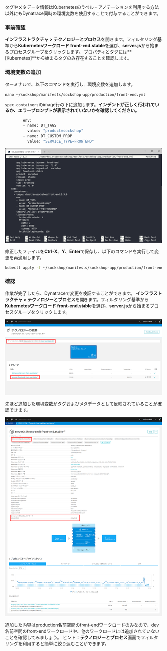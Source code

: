 <!-- Code for k8s Container Environment Variables-->

タグやメタデータ情報はKubernetesのラベル・アノテーションを利用する方法以外にもDynatrace同時の環境変数を使用することで付与することができます。

### 事前確認

**インフラストラクチャ > テクノロジーとプロセス**を開きます。フィルタリング基準から**Kubernetesワークロード front-end.stable**を選び、**server.js**から始まるプロセスグループをクリックします。
プロパティとタグには**[Kubernetes]**から始まるタグのみ存在することを確認します。

### 環境変数の追加

ターミナルで、以下のコマンドを実行し、環境変数を追加します。

`nano ~/sockshop/manifests/sockshop-app/production/front-end.yml`

`spec.containers`のimage行の下に追加します。**インデントが正しく行われているか、エラープロンプトが表示されていないかを確認してください。**

```bash
        env:
        - name: DT_TAGS
          value: "product=sockshop"
        - name: DT_CUSTOM_PROP
          value: "SERVICE_TYPE=FRONTEND"
```
![environment-variable](../assets/k8s/envrionment-variable.png)

修正したファイルを**Ctrl-X**、**Y**、**Enter**で保存し、以下のコマンドを実行して変更を再適用します。

```bash
kubectl apply -f ~/sockshop/manifests/sockshop-app/production/front-end.yml
```

### 確認

作業が完了したら、Dynatraceで変更を検証することができます。
**インフラストラクチャ > テクノロジーとプロセス**を開きます。フィルタリング基準から**Kubernetesワークロード front-end.stable**を選び、**server.js**から始まるプロセスグループをクリックします。

![environment-variable](../assets/k8s/envrionment-variable2.png)

先ほど追加した環境変数がタグおよびメタデータとして反映されていることが確認できます。

![environment-variable](../assets/k8s/envrionment-variable3.png)

追加した内容はproduction名前空間のfront-endワークロードのみなので、dev名前空間のfront-endワークロードや、他のワークロードには追加されていないことを確認してみましょう。
ヒント：**テクノロジーとプロセス**画面でフィルタリングを利用すると簡単に絞り込むことができます。
